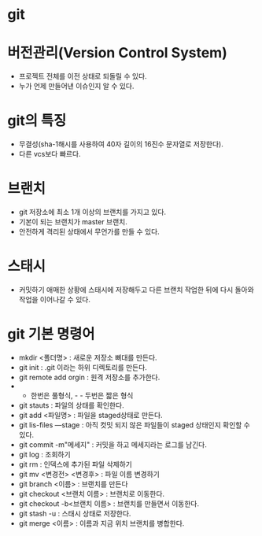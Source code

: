 # git

# 버전관리(Version Control System)

- 프로젝트 전체를 이전 상태로 되돌릴 수 있다.
- 누가 언제 만들어낸 이슈인지 알 수 있다.

# git의 특징

- 무결성(sha-1해시를 사용하여 40자 길이의 16진수 문자열로 저장한다).
- 다른 vcs보다 빠르다.

# 브랜치

- git 저장소에 최소 1개 이상의 브랜치를 가지고 있다.
- 기본이 되는 브랜치가 master 브랜치.
- 안전하게 격리된 상태에서 무언가를 만들 수 있다.

# 스태시

- 커밋하기 애매한 상황에 스태시에 저장해두고 다른 브랜치 작업한 뒤에 다시 돌아와 작업을 이어나갈 수 있다.

# git 기본 명령어

- mkdir <폴더명> : 새로운 저장소 뼈대를 만든다.
- git init : .git 이라는 하위 디렉토리를 만든다.
- git remote add orgin<url> : 원격 저장소를 추가한다.
- - 한번은 풀형식, - - 두번은 짧은 형식
- git stauts : 파일의 상태를 확인한다.
- git add <파일명> : 파일을 staged상태로 만든다.
- git lis-files —stage : 아직 컷밋 되지 않은 파일들이 staged 상태인지 확인할 수 있다.
- git commit -m"메세지" : 커밋을 하고 메세지라는 로그를 남긴다.
- git log : 조회하기
- git rm : 인덱스에 추가된 파일 삭제하기
- git mv <변경전> <변경후> : 파일 이름 변경하기
- git branch <이름> : 브랜치를 만든다
- git checkout <브랜치 이름> : 브랜치로 이동한다.
- git checkout -b<브랜치 이름> : 브랜치를 만들면서 이동한다.
- git stash -u : 스태시 상태로 저장한다.
- git merge <이름> : 이름과 지금 위치 브랜치를 병합한다.
